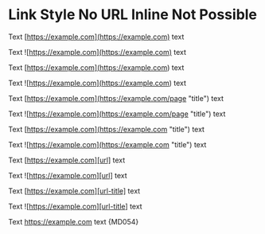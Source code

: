 # Link Style No URL Inline Not Possible

Text [https://example.com](https://example.com) text

Text ![https://example.com](https://example.com) text

Text [https://example.com](<https://example.com>) text

Text ![https://example.com](<https://example.com>) text

Text [https://example.com](https://example.com/page "title") text

Text ![https://example.com](https://example.com/page "title") text

Text [https://example.com](https://example.com "title") text

Text ![https://example.com](https://example.com "title") text

Text [https://example.com][url] text

Text ![https://example.com][url] text

Text [https://example.com][url-title] text

Text ![https://example.com][url-title] text

Text <https://example.com> text {MD054}

[url]: https://example.com
[url-title]: https://example.com "title"

<!-- markdownlint-configure-file {
  "link-image-style": {
    "autolink": false,
    "url_inline": false
  }
} -->
